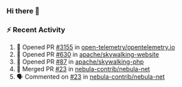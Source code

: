 ### Hi there 👋

<!--
**heyanlong/heyanlong** is a ✨ _special_ ✨ repository because its `README.md` (this file) appears on your GitHub profile.

Here are some ideas to get you started:

- 🔭 I’m currently working on ...
- 🌱 I’m currently learning ...
- 👯 I’m looking to collaborate on ...
- 🤔 I’m looking for help with ...
- 💬 Ask me about ...
- 📫 How to reach me: ...
- 😄 Pronouns: ...
- ⚡ Fun fact: ...
-->

### :zap: Recent Activity

<!--START_SECTION:activity-->
1. 💪 Opened PR [#3155](https://github.com/open-telemetry/opentelemetry.io/pull/3155) in [open-telemetry/opentelemetry.io](https://github.com/open-telemetry/opentelemetry.io)
2. 💪 Opened PR [#630](https://github.com/apache/skywalking-website/pull/630) in [apache/skywalking-website](https://github.com/apache/skywalking-website)
3. 💪 Opened PR [#87](https://github.com/apache/skywalking-php/pull/87) in [apache/skywalking-php](https://github.com/apache/skywalking-php)
4. 🎉 Merged PR [#23](https://github.com/nebula-contrib/nebula-net/pull/23) in [nebula-contrib/nebula-net](https://github.com/nebula-contrib/nebula-net)
5. 🗣 Commented on [#23](https://github.com/nebula-contrib/nebula-net/pull/23#issuecomment-1639917921) in [nebula-contrib/nebula-net](https://github.com/nebula-contrib/nebula-net)
<!--END_SECTION:activity-->
